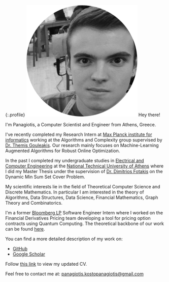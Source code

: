 {:.profile}
![profile](profile.png)
Hey there!

I'm Panagiotis, a Computer Scientist and Engineer from Athens, Greece.

I've recently completed my Research Intern at [Max Planck institute for informatics](https://www.mpi-inf.mpg.de/home) working 
at the Algorithms and Complexity group supervised by [Dr. Themis Gouleakis](http://www.mit.edu/~tgoule/). Our research mainly focuses on Machine-Learning Augmented Algorithms for Robust Online Optimization.

In the past I completed my undergraduate studies in [Electrical and Computer Engineering](https://www.ece.ntua.gr/en) at the 
[National Technical University of Athens](https://www.ntua.gr/en) where I did my Master Thesis under the supervision of 
[Dr. Dimitrios Fotakis](http://www.softlab.ntua.gr/~fotakis/) on the Dynamic Min Sum Set Cover Problem.

My scientific interests lie in the field of Theoretical Computer Science and Discrete
Mathematics. In particular I am interested in the theory of Algorithms, Data
Structures, Data Science, Financial Mathematics, Graph Theory and Combinatorics.

I'm a former [Bloomberg LP](https://www.bloomberg.com/company/) Software Engineer Intern where I worked on the
Financial Derivatives Pricing team developing a tool for pricing option
contracts using Quantum Computing. The theoretical backbone of our work can be
found [here](https://arxiv.org/abs/1905.02666).

You can find a more detailed description of my work on:

* [GitHub](https://github.com/infinity4471)
* [Google Scholar](https://scholar.google.com/citations?view_op=list_works&hl=el&authuser=1&user=mEFJGiMAAAAJ&gmla=AJsN-F7AG6GMnjNWHKMqmrMLTHoSdGik3cYIxSWlAARcf6wA49yMaZ8MlFmgtfgh82yVeL-rgo9BhVNVS6JNtQx7N1ktrM-j_YiEtQ2dT6TDLU6r3zYyMz26hvocSHDy2lEtj_FlfsTkqLOfRn57T2RDj-hzp8PEnKlLkwapYCYNFN2vHlvCdBO0jf0C_SYXrjiPWrbT4_iI)

Follow [this link](https://github.com/infinity4471/infinity4471.github.io/raw/main/CV.pdf) to view my updated CV.

Feel free to contact me at: <panagiotis.kostopanagiotis@gmail.com>
